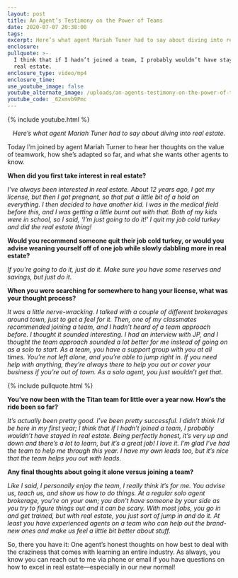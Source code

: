 ```yaml
---
layout: post
title: An Agent’s Testimony on the Power of Teams
date: 2020-07-07 20:38:00
tags:
excerpt: Here’s what agent Mariah Tuner had to say about diving into real estate.
enclosure:
pullquote: >-
  I think that if I hadn’t joined a team, I probably wouldn’t have stayed in
  real estate.
enclosure_type: video/mp4
enclosure_time:
use_youtube_image: false
youtube_alternate_image: /uploads/an-agents-testimony-on-the-power-of-teams-yt.jpg
youtube_code: _62xmvb9Pmc
---
```


{% include youtube.html %}

<p style="text-align:center;"><em>Here’s what agent Mariah Tuner had to say about diving into real estate.</em></p>

Today I’m joined by agent Mariah Turner to hear her thoughts on the value of teamwork, how she’s adapted so far, and what she wants other agents to know.&nbsp;

**When did you first take interest in real estate?&nbsp;**

*I’ve always been interested in real estate. About 12 years ago, I got my license, but then I got pregnant, so that put a little bit of a hold on everything. I then decided to have another kid. I was in the medical field before this, and I was getting a little burnt out with that. Both of my kids were in school, so I said, ‘I’m just going to do it\!’ I quit my job cold turkey and did the real estate thing\!*

**Would you recommend someone quit their job cold turkey, or would you advise weaning yourself off of one job while slowly dabbling more in real estate?&nbsp;**

*If you’re going to do it, just do it. Make sure you have some reserves and savings, but just do it.&nbsp;*

**When you were searching for somewhere to hang your license, what was your thought process?&nbsp;**

*It was a little nerve-wracking. I talked with a couple of different brokerages around town, just to get a feel for it. Then, one of my classmates recommended joining a team, and I hadn’t heard of a team approach before. I thought it sounded interesting. I had an interview with JP, and I thought the team approach sounded a lot better for me instead of going on as a solo to start. As a team, you have a support group with you at all times. You’re not left alone, and you’re able to jump right in. If you need help with anything, they’re always there to help you out or cover your business if you’re out of town. As a solo agent, you just wouldn’t get that.&nbsp;*

{% include pullquote.html %}

**You’ve now been with the Titan team for little over a year now. How’s the ride been so far?**

*It’s actually been pretty good. I’ve been pretty successful. I didn’t think I’d be here in my first year; I think that if I hadn’t joined a team, I probably wouldn’t have stayed in real estate. Being perfectly honest, it’s very up and down and there’s a lot to learn, but it’s a great job\! I love it. I’m glad I’ve had the team to help me through this year. I have my own leads too, but it’s nice that the team helps you out with leads.&nbsp;*

**Any final thoughts about going it alone versus joining a team?&nbsp;**

*Like I said, I personally enjoy the team, I really think it’s for me. You advise us, teach us, and show us how to do things. At a regular solo agent brokerage, you’re on your own; you don’t have someone by your side as you try to figure things out and it can be scary. With most jobs, you go in and get trained, but with real estate, you just sort of jump in and do it. At least you have experienced agents on a team who can help out the brand-new ones and make us feel a little bit better about stuff.&nbsp;*

So, there you have it: One agent’s honest thoughts on how best to deal with the craziness that comes with learning an entire industry. As always, you know you can reach out to me via phone or email if you have questions on how to excel in real estate—especially in our new normal\!

&nbsp;